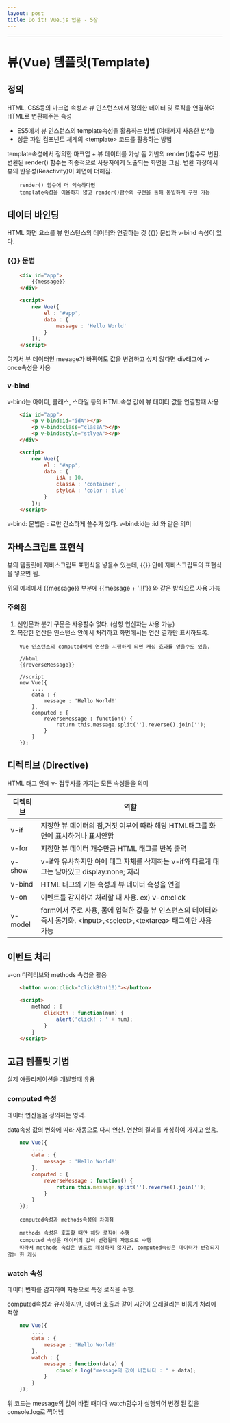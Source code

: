 ```yaml
---
layout: post
title: Do it! Vue.js 입문 - 5장
---
```


* * *



# 뷰(Vue) 템플릿(Template)


## 정의

HTML, CSS등의 마크업 속성과 뷰 인스턴스에서 정의한 데이터 및 로직을 연결하여 HTML로 변환해주는 속성

 * ES5에서 뷰 인스턴스의 template속성을 활용하는 방법 (여태까지 사용한 방식)
 * 싱글 파일 컴포넌트 체계의 <template\> 코드를 활용하는 방법

template속성에서 정의한 마크업 + 뷰 데이터를 가상 돔 기반의 render()함수로 변환.
변환된 render() 함수는 최종적으로 사용자에게 노출되는 화면을 그림.
변환 과정에서 뷰의 반응성(Reactivity)이 화면에 더해짐.


```
    render() 함수에 더 익숙하다면
    template속성을 이용하지 않고 render()함수의 구현을 통해 동일하게 구현 가능
```

## 데이터 바인딩

HTML 화면 요소를 뷰 인스턴스의 데이터와 연결하는 것
{{}} 문법과 v-bind 속성이 있다.


### {{}} 문법

```html
    <div id="app">
        {{message}}
    </div>

    <script>
        new Vue({
            el : '#app',
            data : {
                message : 'Hello World'
            }
        });
    </script>
```

여기서 뷰 데이터인 meeage가 바뀌어도 값을 변경하고 싶지 않다면 div태그에 v-once속성을 사용
<div id="app" v-once/>


### v-bind

v-bind는 아이디, 클래스, 스타일 등의 HTML속성 값에 뷰 데이터 값을 연결할때 사용

```html
    <div id="app">
        <p v-bind:id="idA"></p>
        <p v-bind:class="classA"></p>
        <p v-bind:style="stlyeA"></p>
    </div>

    <script>
        new Vue({
            el : '#app',
            data : {
                idA : 10,
                classA : 'container',
                styleA : 'color : blue'
            }
        });
    </script>

```

v-bind: 문법은 : 로만 간소하게 쓸수가 있다.
v-bind:id는 :id 와 같은 의미

## 자바스크립트 표현식

뷰의 템플릿에 자바스크립트 표현식을 넣을수 있는데, {{}} 안에 자바스크립트의 표현식을 넣으면 됨.

위의 예제에서 {{message}} 부분에 {{message + '!!!'}} 와 같은 방식으로 사용 가능

### 주의점 

1. 선언문과 분기 구문은 사용할수 없다. (삼항 연산자는 사용 가능)
2. 복잡한 연산은 인스턴스 안에서 처리하고 화면에서는 연산 결과만 표시하도록.

```
    Vue 인스턴스의 computed에서 연산을 시행하게 되면 캐싱 효과를 얻을수도 있음.

    //html
    {{reverseMessage}}

    //script
    new Vue({
        ...,
        data : {
            message : 'Hello World!'
        },
        computed : {
            reverseMessage : function() {
                return this.message.split('').reverse().join('');
            }
        }
    });
```

## 디렉티브 (Directive)

HTML 태그 안에 v- 접두사를 가지는 모든 속성들을 의미

| 디렉티브 | 역할 
---- | ----  
| v-if       | 지정한 뷰 데이터의 참,거짓 여부에 따라 해당 HTML태그를 화면에 표시하거나 표시안함
| v-for      | 지정한 뷰 데이터 개수만큼 HTML 태그를 반복 출력
| v-show     | v-if와 유사하지만 아에 태그 자체를 삭제하는 v-if와 다르게 태그는 남아있고 display:none; 처리 
| v-bind     | HTML 태그의 기본 속성과 뷰 데이터 속성을 연결 
| v-on       | 이벤트를 감지하여 처리할 때 사용. ex) v-on:click 
| v-model    | form에서 주로 사용, 폼에 입력한 값을 뷰 인스턴스의 데이터와 즉시 동기화. <input\>,<select\>,<textarea\> 태그에만 사용 가능


## 이벤트 처리

v-on 디렉티브와 methods 속성을 활용

```html
    <button v-on:click="clickBtn(10)"></button>

    <script>
        method : {
            clickBtn : function(num) {
                alert('click! : ' + num);
            }
        }
    </script>
```

## 고급 템플릿 기법

실제 애플리케이션을 개발할때 유용

### computed 속성

데이터 연산들을 정의하는 영역.

data속성 값의 변화에 따라 자동으로 다시 연산.
연산의 결과를 캐싱하여 가지고 있음.

```js
    new Vue({
        ...,
        data : {
            message : 'Hello World!'
        },
        computed : {
            reverseMessage : function() {
                return this.message.split('').reverse().join('');
            }
        }
    });

```

```
    computed속성과 methods속성의 차이점

    methods 속성은 호출할 때만 해당 로직이 수행
    computed 속성은 데이터의 값이 변경될때 자동으로 수행
    따라서 methods 속성은 별도로 캐싱하지 않지만, computed속성은 데이터가 변경되지 않는 한 캐싱
```

### watch 속성

데이터 변화를 감지하여 자동으로 특정 로직을 수행.

computed속성과 유사하지만, 데이터 호출과 같이 시간이 오래걸리는 비동기 처리에 적합

```js
    new Vue({
        ...,
        data : {
            message : 'Hello World!'
        },
        watch : {
            message : function(data) {
                console.log("message의 값이 바뀝니다 : " + data);
            }
        }
    });

```

위 코드는 message의 값이 바뀔 때마다 watch함수가 실행되어 변경 된 값을 console.log로 찍어냄